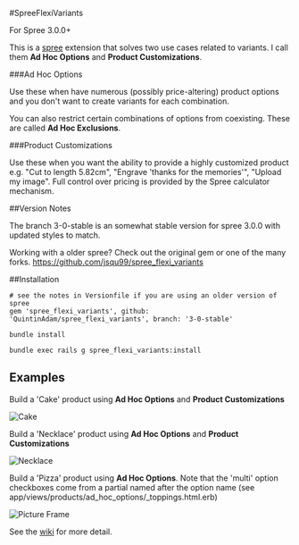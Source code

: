 #SpreeFlexiVariants

For Spree 3.0.0+

This is a [spree](http://spreecommerce.com) extension that solves two use cases related to variants.  I call them **Ad Hoc Options** and **Product Customizations**.

###Ad Hoc Options

Use these when have numerous (possibly price-altering) product options and you don't want to create variants for each combination.

You can also restrict certain combinations of options from coexisting.  These are called **Ad Hoc Exclusions**.


###Product Customizations

Use these when you want the ability to provide a highly customized product e.g. "Cut to length 5.82cm", "Engrave 'thanks for the memories'", "Upload my image".  Full control over pricing is provided by the Spree calculator mechanism.

##Version Notes


The branch 3-0-stable is an somewhat stable version for spree 3.0.0 with updated styles to match.

Working with a older spree? Check out the original gem or one of the many forks. https://github.com/jsqu99/spree_flexi_variants

##Installation

    # see the notes in Versionfile if you are using an older version of spree
    gem 'spree_flexi_variants', github: 'QuintinAdam/spree_flexi_variants', branch: '3-0-stable'

    bundle install

    bundle exec rails g spree_flexi_variants:install

## Examples

Build a 'Cake' product using **Ad Hoc Options** and **Product Customizations**

![Cake](https://raw.github.com/QuintinAdam/spree_flexi_variants/master/doc/custom_cake.png)

Build a 'Necklace'  product using **Ad Hoc Options** and **Product Customizations**

![Necklace](https://raw.github.com/jsqu99/spree_flexi_variants/master/doc/necklace_screenshot.png)

Build a 'Pizza' product using **Ad Hoc Options**. Note that the 'multi' option checkboxes come from a partial named after the option name (see app/views/products/ad_hoc_options/_toppings.html.erb)

![Picture Frame](https://raw.github.com/jsqu99/spree_flexi_variants/master/doc/pizza_screenshot.png)

See the [wiki](https://github.com/jsqu99/spree_flexi_variants/wiki) for more detail.
